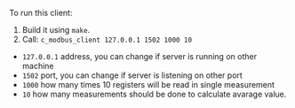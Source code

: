 To run this client:

1. Build it using `make`.
2. Call: `c_modbus_client 127.0.0.1 1502 1000 10`

- `127.0.0.1` address, you can change if server is running on other machine
- `1502` port, you can change if server is listening on other port
- `1000` how many times 10 registers will be read in single measurement
- `10` how many measurements should be done to calculate avarage value.